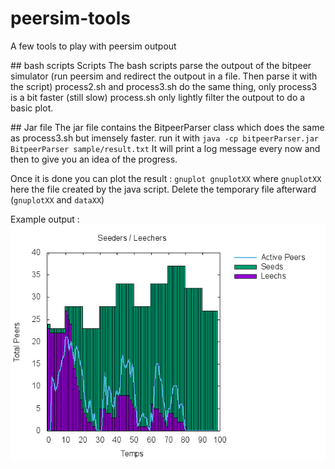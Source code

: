 # peersim-tools
A few tools to play with peersim outpout

## bash scripts Scripts 
The bash scripts parse the outpout of the bitpeer simulator (run peersim and redirect the outpout in a file. Then parse it with the script)
process2.sh and process3.sh do the same thing, only process3 is a bit faster (still slow)
process.sh  only lightly filter the outpout to do a basic plot.

## Jar file
The jar file contains the BitpeerParser class which does the same as process3.sh but imensely faster.
run it with `java -cp bitpeerParser.jar BitpeerParser sample/result.txt`
It will print a log message every now and then to give you an idea of the progress.

Once it is done you can plot the result : 
`gnuplot gnuplotXX` where `gnuplotXX` here the file created by the java script. Delete the temporary file afterward (`gnuplotXX` and `dataXX`)

Example output : 
![alt text](sample/gnuplot2.jpg)
